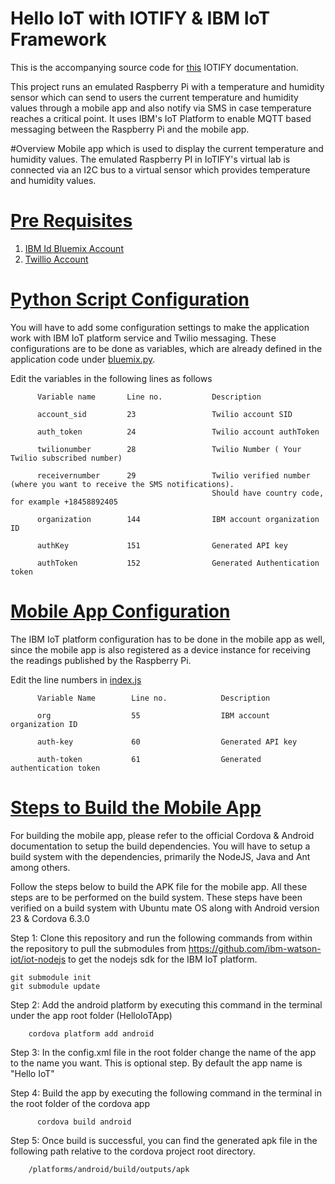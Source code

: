 # Hello IoT with IOTIFY & IBM IoT Framework

This is the accompanying source code for [this](https://iotify.help/virtual-lab/hello-iot/ibm.html) IOTIFY documentation.

This project runs an emulated Raspberry Pi with a temperature and humidity sensor which can send to users the current temperature and humidity values through a mobile app and also notify via SMS in case temperature reaches a critical point. It uses IBM's IoT Platform to enable MQTT based messaging between the Raspberry Pi and the mobile app.

#Overview
Mobile app which is used to display the current temperature and humidity values. The emulated Raspberry PI in IoTIFY's virtual lab is connected via an I2C bus to a virtual sensor which provides temperature and humidity values.


# [Pre Requisites](#pre-requisites)

1. [IBM Id Bluemix Account](https://console.ng.bluemix.net/registration/) 
2. [Twillio Account](https://www.twilio.com/try-twilio)


# [Python Script Configuration](#python-script-configuration)
You will have to add some configuration settings to make the application work with IBM IoT platform service and Twilio messaging.
These configurations are to be done as variables, which are already defined in the application code under [bluemix.py](https://github.com/iotify/hello-iot-bluemix/blob/master/bluemix.py).

Edit the variables in the following lines as follows 

          Variable name       Line no.           Description

          account_sid         23                 Twilio account SID

          auth_token          24                 Twilio account authToken
          
          twilionumber        28                 Twilio Number ( Your Twilio subscribed number)
          
          receivernumber      29                 Twilio verified number (where you want to receive the SMS notifications). 
                                                 Should have country code, for example +18458892405

          organization        144                IBM account organization ID

          authKey             151                Generated API key

          authToken	          152                Generated Authentication token

# [Mobile App Configuration](#mobile-app-configuration)
The IBM IoT platform configuration has to be done in the mobile app as well, since the mobile app is also registered as a device instance for receiving the readings published by the Raspberry Pi.

Edit the line numbers in [index.js](https://github.com/iotify/hello-iot-bluemix/blob/master/HelloIoTApp/www/js/index.js)

          Variable Name        Line no.            Description

          org                  55                  IBM account organization ID

          auth-key             60                  Generated API key	

          auth-token           61                  Generated authentication token  


# [Steps to Build the Mobile App](#steps-to-build-the-mobile-app)

For building the mobile app, please refer to the official Cordova & Android documentation to setup the build dependencies. You will have to setup a build system with the dependencies, primarily the NodeJS, Java and Ant among others. 

Follow the steps below to build the APK file for the mobile app. All these steps are to be performed on the build system. These steps have been verified on a build system with Ubuntu mate OS along with Android version 23 & Cordova 6.3.0

Step 1: Clone this repository and run the following commands from within the repository to pull the submodules from https://github.com/ibm-watson-iot/iot-nodejs to get the nodejs sdk for the IBM IoT platform.

	git submodule init
	git submodule update

Step 2: Add the android platform by executing this command in the terminal under the app root folder (HelloIoTApp)

		cordova platform add android
		
Step 3:	In the config.xml file in the root folder change the name of the app to the name you want. This is optional step. By default the app name is "Hello IoT"

Step 4: Build the app by executing the following command in the terminal in the root folder of the cordova app
          
          cordova build android

Step 5: Once build is successful, you can find the generated apk file in the following path relative to the cordova project root directory.
	
		/platforms/android/build/outputs/apk
			




